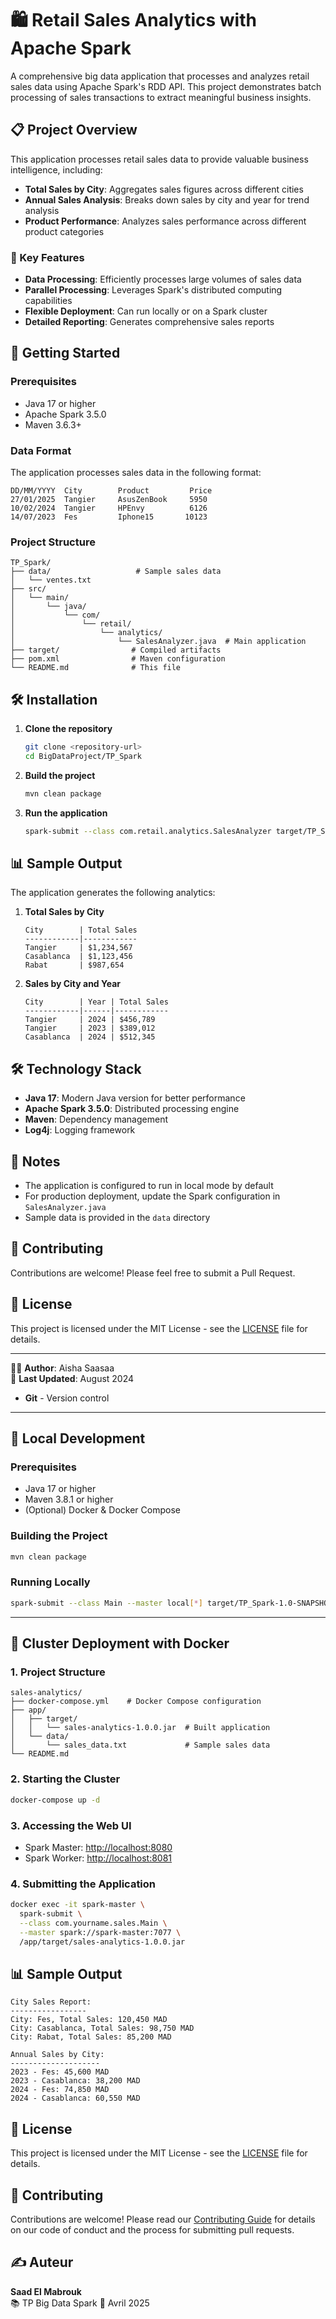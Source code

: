 
# 🛍️ Retail Sales Analytics with Apache Spark

A comprehensive big data application that processes and analyzes retail sales data using Apache Spark's RDD API. This project demonstrates batch processing of sales transactions to extract meaningful business insights.

## 📋 Project Overview

This application processes retail sales data to provide valuable business intelligence, including:

- **Total Sales by City**: Aggregates sales figures across different cities
- **Annual Sales Analysis**: Breaks down sales by city and year for trend analysis
- **Product Performance**: Analyzes sales performance across different product categories

### 🧩 Key Features

- **Data Processing**: Efficiently processes large volumes of sales data
- **Parallel Processing**: Leverages Spark's distributed computing capabilities
- **Flexible Deployment**: Can run locally or on a Spark cluster
- **Detailed Reporting**: Generates comprehensive sales reports

## 🚀 Getting Started

### Prerequisites

- Java 17 or higher
- Apache Spark 3.5.0
- Maven 3.6.3+

### Data Format

The application processes sales data in the following format:
```
DD/MM/YYYY  City        Product         Price
27/01/2025  Tangier     AsusZenBook     5950
10/02/2024  Tangier     HPEnvy          6126
14/07/2023  Fes         Iphone15       10123
```

### Project Structure

```
TP_Spark/
├── data/                   # Sample sales data
│   └── ventes.txt
├── src/
│   └── main/
│       └── java/
│           └── com/
│               └── retail/
│                   └── analytics/
│                       └── SalesAnalyzer.java  # Main application
├── target/                # Compiled artifacts
├── pom.xml                # Maven configuration
└── README.md              # This file
```

## 🛠️ Installation

1. **Clone the repository**
   ```bash
   git clone <repository-url>
   cd BigDataProject/TP_Spark
   ```

2. **Build the project**
   ```bash
   mvn clean package
   ```

3. **Run the application**
   ```bash
   spark-submit --class com.retail.analytics.SalesAnalyzer target/TP_Spark-1.0-SNAPSHOT.jar
   ```

## 📊 Sample Output

The application generates the following analytics:

1. **Total Sales by City**
   ```
   City        | Total Sales
   ------------|------------
   Tangier     | $1,234,567
   Casablanca  | $1,123,456
   Rabat       | $987,654
   ```

2. **Sales by City and Year**
   ```
   City        | Year | Total Sales
   ------------|------|------------
   Tangier     | 2024 | $456,789
   Tangier     | 2023 | $389,012
   Casablanca  | 2024 | $512,345
   ```

## 🛠️ Technology Stack

- **Java 17**: Modern Java version for better performance
- **Apache Spark 3.5.0**: Distributed processing engine
- **Maven**: Dependency management
- **Log4j**: Logging framework

## 📝 Notes

- The application is configured to run in local mode by default
- For production deployment, update the Spark configuration in `SalesAnalyzer.java`
- Sample data is provided in the `data` directory

## 🤝 Contributing

Contributions are welcome! Please feel free to submit a Pull Request.

## 📜 License

This project is licensed under the MIT License - see the [LICENSE](../LICENSE) file for details.

---
👩‍💻 **Author**: Aisha Saasaa  
📅 **Last Updated**: August 2024
- **Git** - Version control

---

## 🚀 Local Development

### Prerequisites
- Java 17 or higher
- Maven 3.8.1 or higher
- (Optional) Docker & Docker Compose

### Building the Project
```bash
mvn clean package
```

### Running Locally
```bash
spark-submit --class Main --master local[*] target/TP_Spark-1.0-SNAPSHOT.jar
```

---

## 🐳 Cluster Deployment with Docker

### 1. Project Structure

```
sales-analytics/
├── docker-compose.yml    # Docker Compose configuration
├── app/
│   ├── target/
│   │   └── sales-analytics-1.0.0.jar  # Built application
│   └── data/
│       └── sales_data.txt             # Sample sales data
└── README.md
```

### 2. Starting the Cluster

```bash
docker-compose up -d
```

### 3. Accessing the Web UI
- Spark Master: [http://localhost:8080](http://localhost:8080)
- Spark Worker: [http://localhost:8081](http://localhost:8081)

### 4. Submitting the Application

```bash
docker exec -it spark-master \
  spark-submit \
  --class com.yourname.sales.Main \
  --master spark://spark-master:7077 \
  /app/target/sales-analytics-1.0.0.jar
```

## 📊 Sample Output

```
City Sales Report:
-----------------
City: Fes, Total Sales: 120,450 MAD
City: Casablanca, Total Sales: 98,750 MAD
City: Rabat, Total Sales: 85,200 MAD

Annual Sales by City:
--------------------
2023 - Fes: 45,600 MAD
2023 - Casablanca: 38,200 MAD
2024 - Fes: 74,850 MAD
2024 - Casablanca: 60,550 MAD
```

## 📝 License

This project is licensed under the MIT License - see the [LICENSE](LICENSE) file for details.

## 🤝 Contributing

Contributions are welcome! Please read our [Contributing Guide](CONTRIBUTING.md) for details on our code of conduct and the process for submitting pull requests.

## ✍️ Auteur

**Saad El Mabrouk**  
📚 TP Big Data Spark
📅 Avril 2025
